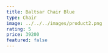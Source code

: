 ```yaml
---
title: Baltsar Chair Blue
type: Chair
image: ../../../images/product2.png
rating: 5
price: 39200
featured: false
---
```


